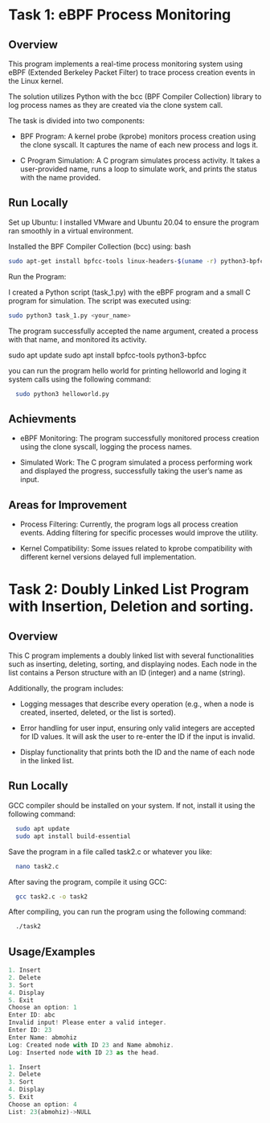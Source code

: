 

# Task 1: eBPF Process Monitoring




## Overview


This program implements a real-time process monitoring system using eBPF (Extended Berkeley Packet Filter) to trace process creation events in the Linux kernel. 

The solution utilizes Python with the bcc (BPF Compiler Collection) library to log process names as they are created via the clone system call.

The task is divided into two components:

* BPF Program: A kernel probe (kprobe) monitors process creation using the clone syscall. It captures the name of each new process and logs it.

* C Program Simulation: A C program simulates process activity. It takes a user-provided name, runs a loop to simulate work, and prints the status with the name provided.




## Run Locally

Set up Ubuntu: I installed VMware and Ubuntu 20.04 to ensure the program ran smoothly in a virtual environment.

Installed the BPF Compiler Collection (bcc) using:
bash

```bash
sudo apt-get install bpfcc-tools linux-headers-$(uname -r) python3-bpfcc
```

Run the Program:

I created a Python script (task_1.py) with the eBPF program and a small C program for simulation.
The script was executed using:
```bash
sudo python3 task_1.py <your_name>

```
The program successfully accepted the name argument, created a process with that name, and monitored its activity.


sudo apt update
sudo apt install bpfcc-tools python3-bpfcc


you can run the program hello world for printing helloworld and loging it system calls using the following command:

```bash
  sudo python3 helloworld.py
```


## Achievments

* eBPF Monitoring: The program successfully monitored process creation using the clone syscall, logging the process names.

* Simulated Work: The C program simulated a process performing work and displayed the progress, successfully taking the user’s name as input.


## Areas for Improvement

- Process Filtering: Currently, the program logs all process creation events. Adding filtering for specific processes would improve the utility.

- Kernel Compatibility: Some issues related to kprobe compatibility with different kernel versions delayed full implementation.




# Task 2: Doubly Linked List Program with Insertion, Deletion and sorting.




## Overview

This C program implements a doubly linked list with several functionalities such as inserting, deleting, sorting, and displaying nodes. Each node in the list contains a Person structure with an ID (integer) and a name (string). 

Additionally, the program includes:

* Logging messages that describe every operation (e.g., when a node is created, inserted, deleted, or the list is sorted).

* Error handling for user input, ensuring only valid integers are accepted for ID values. It will ask the user to re-enter the ID if the input is invalid.

* Display functionality that prints both the ID and the name of each node in the linked list.




## Run Locally

GCC compiler should be installed on your system. If not, install it using the following command:

```bash
  sudo apt update
  sudo apt install build-essential

```

Save the program in a file called task2.c or whatever you like:

```bash
  nano task2.c
```

After saving the program, compile it using GCC:

```bash
  gcc task2.c -o task2

```

After compiling, you can run the program using the following command:

```bash
  ./task2
```


## Usage/Examples

```javascript
1. Insert
2. Delete
3. Sort
4. Display
5. Exit
Choose an option: 1
Enter ID: abc
Invalid input! Please enter a valid integer.
Enter ID: 23
Enter Name: abmohiz
Log: Created node with ID 23 and Name abmohiz.
Log: Inserted node with ID 23 as the head.

1. Insert
2. Delete
3. Sort
4. Display
5. Exit
Choose an option: 4
List: 23(abmohiz)->NULL

```


